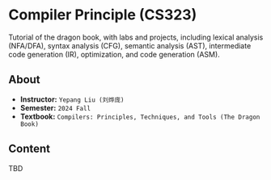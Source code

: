# Compiler Principle (CS323)

Tutorial of the dragon book, with labs and projects, including lexical analysis (NFA/DFA), syntax analysis (CFG), semantic analysis (AST), intermediate code generation (IR), optimization, and code generation (ASM).

## About

- **Instructor:** `Yepang Liu (刘烨庞)`
- **Semester:** `2024 Fall`
- **Textbook:** `Compilers: Principles, Techniques, and Tools (The Dragon Book)`

## Content

TBD

